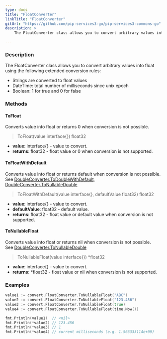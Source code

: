 ```yaml
---
type: docs
title: "FloatConverter"
linkTitle: "FloatConverter"
gitUrl: "https://github.com/pip-services3-go/pip-services3-commons-go"
description: > 
    The FloatConverter class allows you to convert arbitrary values into float using extended conversion rules.

---
```


### Description
The FloatConverter class allows you to convert arbitrary values into float using the following extended conversion rules:

- Strings are converted to float values
- DateTime: total number of milliseconds since unix epoсh  
- Boolean: 1 for true and 0 for false

### Methods

#### ToFloat
Converts value into float or returns 0 when conversion is not possible.

> ToFloat(value interface{}) float32

- **value**: interface{} - value to convert.
- **returns**: float32 - float value or 0 when conversion is not supported.

#### ToFloatWithDefault
Converts value into float or returns default when conversion is not possible.  
See [DoubleConverter.ToDoubleWithDefault](../double_converter/#todoublewithdefault),  
[DoubleConverter.ToNullableDouble](../double_converter/#tonullabledouble)

> ToFloatWithDefault(value interface{}, defaultValue float32) float32

- **value**: interface{} - value to convert.
- **defaultValue**: float32 - default value.
- **returns**: float32 - float value or default value when conversion is not supported.

#### ToNullableFloat
Converts value into float or returns nil when conversion is not possible.  
See [DoubleConverter.ToNullableDouble](../double_converter/#tonullabledouble)

> ToNullableFloat(value interface{}) *float32

- **value**: interface{} - value to convert.
- **returns**: *float32 - float value or nil when conversion is not supported.


### Examples

```go
value1 := convert.FloatConverter.ToNullableFloat("ABC")
value2 := convert.FloatConverter.ToNullableFloat("123.456")
value3 := convert.FloatConverter.ToNullableFloat(true)
value4 := convert.FloatConverter.ToNullableFloat(time.Now())

fmt.Println(value1)  // <nil>
fmt.Println(*value2) // 123.456
fmt.Println(*value3) // 1
fmt.Println(*value4) // current milliseconds (e.g. 1.566333114e+09)

```
